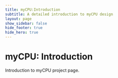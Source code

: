 ```yaml
---
title: myCPU:Introduction
subtitle: A detailed introduction to myCPU design
layout: page
show_sidebar: false
hide_footer: true
hide_hero: true
---
```


# myCPU: Introduction

Introduction to myCPU project page.
